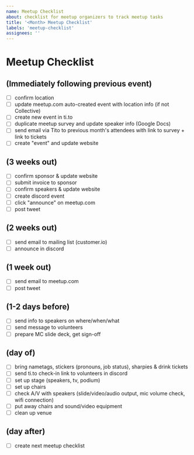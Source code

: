 ```yaml
---
name: Meetup Checklist
about: checklist for meetup organizers to track meetup tasks
title: '<Month> Meetup Checklist'
labels: 'meetup-checklist'
assignees: ''
---
```

# Meetup Checklist
  
## (Immediately following previous event)
- [ ] confirm location
- [ ] update meetup.com auto-created event with location info (if not Collective)
- [ ] create new event in ti.to
- [ ] duplicate meetup survey and update speaker info (Google Docs)
- [ ] send email via Tito to previous month's attendees with link to survey + link to tickets
- [ ] create "event" and update website
  
## (3 weeks out)
- [ ] confirm sponsor & update website
- [ ] submit invoice to sponsor
- [ ] confirm speakers & update website
- [ ] create discord event
- [ ] click "announce" on meetup.com
- [ ] post tweet

## (2 weeks out)
- [ ] send email to mailing list (customer.io)
- [ ] announce in discord

## (1 week out)
- [ ] send email to meetup.com
- [ ] post tweet

## (1-2 days before)
- [ ] send info to speakers on where/when/what
- [ ] send message to volunteers
- [ ] prepare MC slide deck, get sign-off
  
## (day of)
- [ ] bring nametags, stickers (pronouns, job status), sharpies & drink tickets
- [ ] send ti.to check-in link to volunteers in discord
- [ ] set up stage (speakers, tv, podium)
- [ ] set up chairs
- [ ] check A/V with speakers (slide/video/audio output, mic volume check, wifi connection)
- [ ] put away chairs and sound/video equipment
- [ ] clean up venue

## (day after)
- [ ] create next meetup checklist

